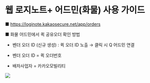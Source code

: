 # 웹 로지노트+ 어드민(화물) 사용 가이드

■ <https://loginote.kakaosecure.net/app/orders>

■ 화물 어드민에서 퀵 공유오더 확인 방법

- 벤더 오더 ID (신규 생성) : 퀵 오더 ID 노출 → 클릭 시 Q 어드민 연결

- 벤더 오더 ID = 퀵 오더번호

- 배차사업자 = 카카오모빌리티

![](https://kakaomobilitysupport.zendesk.com/hc/article_attachments/34228575262105)